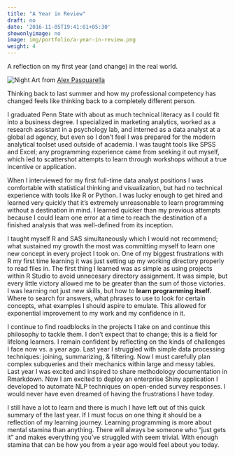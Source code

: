 ```yaml
---
title: "A Year in Review"
draft: no
date: '2016-11-05T19:41:01+05:30'
showonlyimage: no
image: img/portfolio/a-year-in-review.png
weight: 4
---
```


A reflection on my first year (and change) in the real world.
<!--more-->

![Night][1]
Art from [Alex Pasquarella](https://dribbble.com/shots/5058150-Rainy-Night)

Thinking back to last summer and how my professional competency has changed feels like thinking back to a completely different person.

I graduated Penn State with about as much technical literacy as I could fit into a business degree. I specialized in marketing analytics, worked as a research assistant in a psychology lab, and interned as a data analyst at a global ad agency, but even so I don’t feel I was prepared for the modern analytical toolset used outside of academia. I was taught tools like SPSS and Excel; any programming experience came from seeking it out myself, which led to scattershot attempts to learn through workshops without a true incentive or application.

When I interviewed for my first full-time data analyst positions I was comfortable with statistical thinking and visualization, but had no technical experience with tools like R or Python. I was lucky enough to get hired and learned very quickly that it’s extremely unreasonable to learn programming without a destination in mind. I learned quicker than my previous attempts because I could learn one error at a time to reach the destination of a finished analysis that was well-defined from its inception.

I taught myself R and SAS simultaneously which I would not recommend; what sustained my growth the most was committing myself to learn one new concept in every project I took on. One of my biggest frustrations with R my first time learning it was just setting up my working directory properly to read files in. The first thing I learned was as simple as using projects within R Studio to avoid unnecesary directory assignment. It was simple, but every little victory allowed me to be greater than the sum of those victories. I was learning not just new skills, but how to **learn programming itself.** Where to search for answers, what phrases to use to look for certain concepts, what examples I should aspire to emulate. This allowed for exponential improvement to my work and my confidence in it.

I continue to find roadblocks in the projects I take on and continue this philosophy to tackle them. I don’t expect that to change; this is a field for lifelong learners. I remain confident by reflecting on the kinds of challenges I face now vs. a year ago. Last year I struggled with simple data processing techniques: joining, summarizing, & filtering. Now I must carefully plan complex subqueries and their mechanics within large and messy tables. Last year I was excited and inspired to share methodology documentation in Rmarkdown. Now I am excited to deploy an enterprise Shiny application I developed to automate NLP techniques on open-ended survey responses. I would never have even dreamed of having the frustrations I have today.

I still have a lot to learn and there is much I have left out of this quick summary of the last year. If I must focus on one thing it should be a reflection of my learning journey. Learning programming is more about mental stamina than anything. There will always be someone who “just gets it” and makes everything you’ve struggled with seem trivial. With enough stamina that can be how you from a year ago would feel about you today.

[1]: /img/portfolio/a-year-in-review.png

